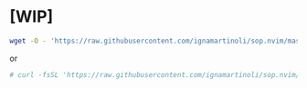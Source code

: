 # [WIP]

```bash
wget -O - 'https://raw.githubusercontent.com/ignamartinoli/sop.nvim/master/install.sh' | sh
```

or 

```bash
# curl -fsSL 'https://raw.githubusercontent.com/ignamartinoli/sop.nvim/master/install.sh' | sh
```
